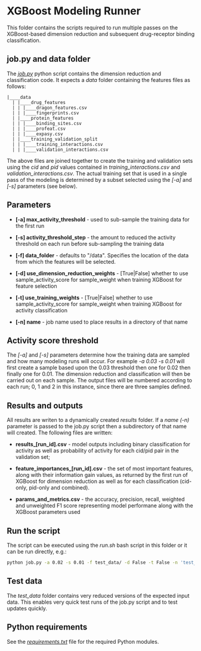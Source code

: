 # XGBoost Modeling Runner

This folder contains the scripts required to run multiple passes on the XGBoost-based dimension reduction and subsequent drug-receptor binding classification.


## job.py and data folder

The _[job.py](job.py)_ python script contains the dimension reduction and classification code. It expects a _data_ folder containing the features files as follows:

```
|____data
  | |____drug_features
  | | |____dragon_features.csv
  | | |____fingerprints.csv
  | |____protein_features
  | | |____binding_sites.csv
  | | |____profeat.csv
  | | |____expasy.csv
  | |____training_validation_split
  | | |____training_interactions.csv
  | | |____validation_interactions.csv
```

The above files are joined together to create the training and validation sets using the _cid_ and _pid_ values contained in _training_interactions.csv_ and _validation_interactions.csv_. The actual training set that is used in a single pass of the modeling is determined by a subset selected using the _[-a]_ and _[-s]_ parameters (see below).


## Parameters

* **[-a] max_activity_threshold** - used to sub-sample the training data for the first run

* **[-s] activity_threshold_step** - the amount to reduced the activity threshold on each run before sub-sampling the training data

* **[-f] data_folder** - defaults to "/data". Specifies the location of the data from which the features will be selected.

* **[-d] use_dimension_reduction_weights** - [True|False] whether to use sample_activity_score for sample_weight when training XGBoost for feature selection

* **[-t] use_training_weights** - [True|False] whether to use sample_activity_score for sample_weight when training XGBoost for activity classification

* **[-n] name** - job name used to place results in a directory of that name


## Activity score threshold

The _[-a]_ and _[-s]_ parameters determine how the training data are sampled and how many modeling runs will occur. For example _-a 0.03 -s 0.01_ will first create a sample based upon the 0.03 threshold then one for 0.02 then finally one for 0.01. The dimension reduction and classification will then be carried out on each sample. The output files will be numbered according to each run; 0, 1 and 2 in this instance, since there are three samples defined.


## Results and outputs

All results are writen to a dynamically created _results_ folder. If a _name (-n)_ parameter is passed to the job.py script then a subdirectory of that name will created. The following files are written:

* **results_[run_id].csv** - model outputs including binary classification for activity as well as probability of activity for each cid/pid pair in the validation set;

* **feature_importances_[run_id].csv** - the set of most important features, along with their information gain values, as returned by the first run of XGBoost for dimension reduction as well as for each classification (cid-only, pid-only and combined).

* **params_and_metrics.csv** - the accuracy, precision, recall, weighted and unweighted F1 score representing model performane along with the XGBoost parameters used


## Run the script

The script can be executed using the _run.sh_ bash script in this folder or it can be run directly, e.g.:

```bash
python job.py -a 0.02 -s 0.01 -f test_data/ -d False -t False -n 'test_0'
```


## Test data

The _test_data_ folder contains very reduced versions of the expected input data. This enables very quick test runs of the job.py script and to test updates quickly.


## Python requirements

See the _[requirements.txt](requirements.txt)_ file for the required Python modules.